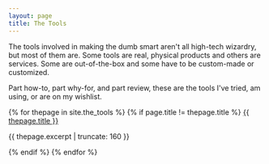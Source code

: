 ```yaml
---
layout: page
title: The Tools
---
```


The tools involved in making the dumb smart aren't all high-tech wizardry, but most of them are. Some tools are real, physical products and others are services. Some are out-of-the-box and some have to be custom-made or customized.

Part how-to, part why-for, and part review, these are the tools I've tried, am using, or are on my wishlist.

{% for thepage in site.the_tools %}
{% if page.title != thepage.title %}
<a href="{{ thepage.url | prepend: site.baseurl }}">
        {{ thepage.title }}
</a>

<p class="post-excerpt">{{ thepage.excerpt | truncate: 160 }}</p>

{% endif %}
{% endfor %}      
